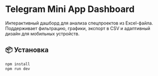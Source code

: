 # Telegram Mini App Dashboard

Интерактивный дашборд для анализа спецпроектов из Excel-файла. Поддерживает фильтрацию, графики, экспорт в CSV и адаптивный дизайн для мобильных устройств.

## 📦 Установка

```bash
npm install
npm run dev


